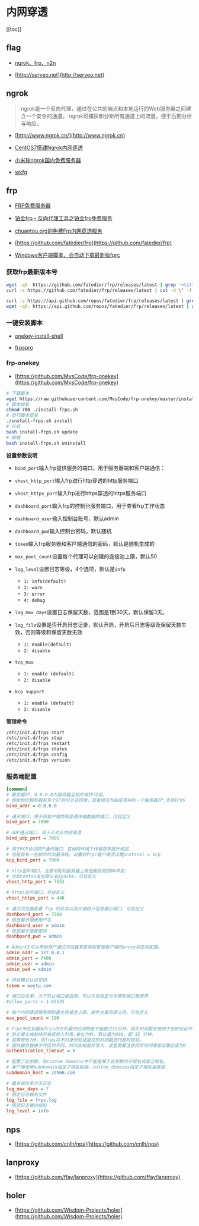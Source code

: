# 内网穿透


[[toc]]




## flag


* [ngrok、frp、n2n](http://www.lu8.win)

* [http://serveo.net](http://serveo.net)



## ngrok

> ngrok是一个反向代理，通过在公共的端点和本地运行的Web服务器之间建立一个安全的通道。
> ngrok可捕获和分析所有通道上的流量，便于后期分析与响应。

* [http://www.ngrok.cn/](http://www.ngrok.cn)


* [CentOS7搭建Ngrok内网穿透](http://xseven.me/2018/01/18/Ngrok%E5%86%85%E7%BD%91%E7%A9%BF%E9%80%8F.html)

* [小米球ngrok国内免费服务器](http://ngrok.ciqiuwl.cn)

* [wkfg](https://wkfg.github.io/#download)


## frp

* [FRP免费服务器](https://diannaobos.com/frp)

* [铂金frp - 反向代理工具之铂金frp免费服务](https://bob.kim/frp)

* [chuantou.org的免费Frp内网穿透服务](http://www.chuantou.org)


* [https://github.com/fatedier/frp](https://github.com/fatedier/frp)

* [Windows客户端脚本，会自动下载最新版fprc](/files/frpc.bat)


### 获取frp最新版本号

```bash
wget -qO- https://github.com/fatedier/frp/releases/latest | grep '<title>' | awk '{print $2}'
curl -s https://github.com/fatedier/frp/releases/latest | cut -d \" -f 2 | awk -F "/" '{print $NF}'
```
```bash
curl -s https://api.github.com/repos/fatedier/frp/releases/latest | grep 'tag_name' | cut -d \" -f 4
wget -qO- https://api.github.com/repos/fatedier/frp/releases/latest | grep 'tag_name' | cut -d \" -f 4
```

### 一键安装脚本

* [onekey-install-shell](https://github.com/clangcn/onekey-install-shell/tree/master/frps)

* [frpspro](https://github.com/dylanbai8/frpspro)


### frp-onekey

* [https://github.com/MvsCode/frp-onekey](https://github.com/MvsCode/frp-onekey)

```bash
# 下载脚本
wget https://raw.githubusercontent.com/MvsCode/frp-onekey/master/install-frps.sh
# 脚本授权
chmod 700 ./install-frps.sh
# 运行脚本安装
./install-frps.sh install
# 升级
bash install-frps.sh update
# 卸载
bash install-frps.sh uninstall
```


**设置参数说明**

- `bind_port`输入frp提供服务的端口，用于服务器端和客户端通信：

- `vhost_http_port`输入frp进行http穿透的http服务端口

- `vhost_https_port`输入frp进行https穿透的https服务端口

- `dashboard_port`输入frp的控制台服务端口，用于查看frp工作状态

- `dashboard_user`输入控制台账号，默认admin

- `dashboard_pwd`输入控制台密码，默认随机

- `token`输入frp服务器和客户端通信的密码，默认是随机生成的

- `max_pool_count`设置每个代理可以创建的连接池上限，默认50

- `log_level`设置日志等级，4个选项，默认是`info`
  - `1: info(default)`
  - `2: warn`
  - `3: error`
  - `4: debug`

- `log_max_days`设置日志保留天数，范围是1到30天，默认保留3天。

- `log_file`设置是否开启日志记录，默认开启，开启后日志等级及保留天数生效，否则等级和保留天数无效
  - `1: enable(default)`
  - `2: disable`

- `tcp_mux`
  - `1: enable (default)`
  - `2: disable`

- `kcp support`
  - `1: enable (default)`
  - `2: disable`


**管理命令**

```bash
/etc/init.d/frps start
/etc/init.d/frps stop
/etc/init.d/frps restart
/etc/init.d/frps status
/etc/init.d/frps config
/etc/init.d/frps version
```

### 服务端配置

```ini
[common]
# 服务器IP，0.0.0.0为服务器全局所有IP可用，
# 假如你的服务器有多个IP则可以这样做，或者填写为指定其中的一个服务器IP,支持IPV6
bind_addr = 0.0.0.0

# 通讯端口，用于和客户端内网穿透传输数据的端口，可自定义
bind_port = 7000

# UDP通讯端口，用于点对点内网穿透
bind_udp_port = 7001

# 用于KCP协议UDP通讯端口，在弱网环境下传输效率提升明显，
# 但是会有一些额外的流量消耗。设置后frpc客户端须设置protocol = kcp
kcp_bind_port = 7000

# http监听端口，注意可能和服务器上其他服务用的80冲突，
# 比如centos有些默认有Apache，可自定义
vhost_http_port = 7552

# https监听端口，可自定义
vhost_https_port = 446

# 通过浏览器查看 frp 的状态以及代理统计信息展示端口，可自定义
dashboard_port = 7500
# 信息展示面板用户名
dashboard_user = admin
# 信息展示面板密码
dashboard_pwd = admin

# AdminUI可以帮助用户通过浏览器来查询和管理客户端的proxy状态和配置。
admin_addr = 127.0.0.1
admin_port = 7400
admin_user = admin
admin_pwd = admin

# 特权模式认证密钥
token = woytu.com

# 端口白名单，为了防止端口被滥用，可以手动指定允许哪些端口被使用
#allow_ports = 1-65535

# 每个内网穿透服务限制最大连接池上限，避免大量资源占用，可自定义
max_pool_count = 100

# frpc所在机器和frps所在机器的时间相差不能超过15分钟，因为时间戳会被用于加密验证中，
# 防止报文被劫持后被其他人利用,单位为秒，默认值为900，即 15 分钟。
# 如果修改为0，则frps将不对身份验证报文的时间戳进行超时校验。
# 国外服务器由于时区的不同，时间会相差非常大，这里需要注意同步时间或者设置此值为0
authentication_timeout = 0

# 配置了此参数，则custom_domains中不能是属于此参数的子域名或者泛域名。
# 客户端使用subdomain指定子域名前缀，custom_domains指定子域名全路径
subdomain_host = zd966.com

# 最多保存多少天日志
log_max_days = 7
# 指定日志输出文件
log_file = frps.log
# 指定日志输出级别
log_level = info
```



## nps

* [https://github.com/cnlh/nps](https://github.com/cnlh/nps)

## lanproxy

* [https://github.com/ffay/lanproxy](https://github.com/ffay/lanproxy)

## holer

* [https://github.com/Wisdom-Projects/holer](https://github.com/Wisdom-Projects/holer)